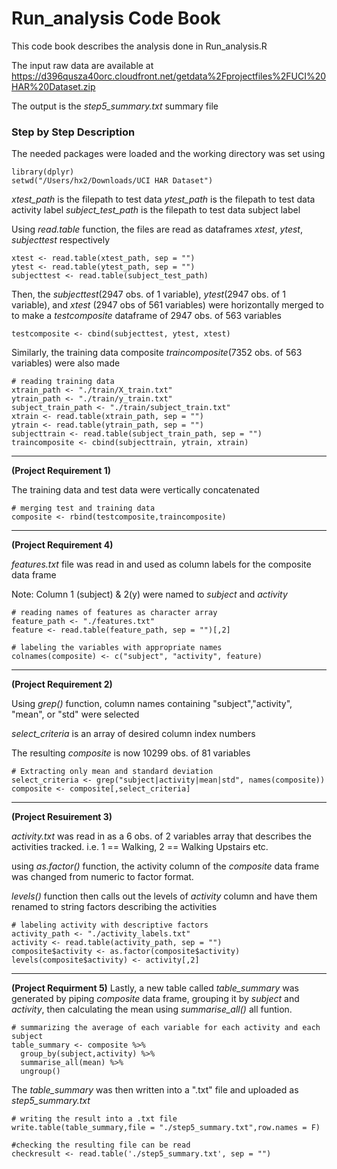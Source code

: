 # Run_analysis Code Book

This code book describes the analysis done in Run_analysis.R 

The input raw data are available at 
https://d396qusza40orc.cloudfront.net/getdata%2Fprojectfiles%2FUCI%20HAR%20Dataset.zip

The output is the *step5_summary.txt* summary file

### Step by Step Description

The needed packages were loaded and the working directory was set using
```{r}
library(dplyr)
setwd("/Users/hx2/Downloads/UCI HAR Dataset")
```

*xtest_path* is the filepath to test data
*ytest_path* is the filepath to test data activity label
*subject_test_path* is the filepath to test data subject label

Using *read.table* function, the files are read as dataframes *xtest*, *ytest*,
*subjecttest* respectively
```{r}
xtest <- read.table(xtest_path, sep = "")
ytest <- read.table(ytest_path, sep = "")
subjecttest <- read.table(subject_test_path)
```
Then, the *subjecttest*(2947 obs. of 1 variable), *ytest*(2947 obs. of 1 variable), and *xtest* (2947 obs of 561 variables) were horizontally merged to to make a *testcomposite* dataframe of 2947 obs. of 563 variables
```{r}
testcomposite <- cbind(subjecttest, ytest, xtest)
```

Similarly, the training data composite *traincomposite*(7352 obs. of 563 variables) were also made
```{r}
# reading training data  
xtrain_path <- "./train/X_train.txt"
ytrain_path <- "./train/y_train.txt"
subject_train_path <- "./train/subject_train.txt"
xtrain <- read.table(xtrain_path, sep = "")
ytrain <- read.table(ytrain_path, sep = "")
subjecttrain <- read.table(subject_train_path, sep = "")
traincomposite <- cbind(subjecttrain, ytrain, xtrain)
```

******

**(Project Requirement 1)**

The training data and test data were vertically concatenated

```{r}
# merging test and training data
composite <- rbind(testcomposite,traincomposite)
```

******

**(Project Requirement 4)**

*features.txt* file was read in and used as column labels for the composite data frame

Note: Column 1 (subject) & 2(y) were named to *subject* and *activity*


```{r}
# reading names of features as character array
feature_path <- "./features.txt"
feature <- read.table(feature_path, sep = "")[,2]

# labeling the variables with appropriate names
colnames(composite) <- c("subject", "activity", feature)
```

******

**(Project Requirement 2)**

Using *grep()* function, column names containing "subject","activity", "mean", or "std" were selected

*select_criteria* is an array of desired column index numbers

The resulting *composite* is now 10299 obs. of 81 variables

```{r}
# Extracting only mean and standard deviation 
select_criteria <- grep("subject|activity|mean|std", names(composite))
composite <- composite[,select_criteria]
```
******

**(Project Resuirement 3)**

*activity.txt* was read in as a 6 obs. of 2 variables array that describes the activities tracked. i.e. 1 == Walking, 2 == Walking Upstairs etc.

using *as.factor()* function, the activity column of the *composite* data frame was changed from numeric to factor format. 

*levels()* function then calls out the levels of *activity* column and have them renamed to string factors describing the activities

```{r}
# labeling activity with descriptive factors
activity_path <- "./activity_labels.txt"
activity <- read.table(activity_path, sep = "")
composite$activity <- as.factor(composite$activity)
levels(composite$activity) <- activity[,2]
```

******

**(Project Requirment 5)**
Lastly, a new table called *table_summary* was generated by piping *composite* data frame, grouping it by *subject* and *activity*, then calculating the mean using *summarise_all()* all funtion. 
```{r}
# summarizing the average of each variable for each activity and each subject
table_summary <- composite %>%
  group_by(subject,activity) %>%
  summarise_all(mean) %>%
  ungroup()
```

The *table_summary* was then written into a ".txt" file and uploaded as *step5_summary.txt*
```{r}
# writing the result into a .txt file
write.table(table_summary,file = "./step5_summary.txt",row.names = F)

#checking the resulting file can be read
checkresult <- read.table('./step5_summary.txt', sep = "")
```